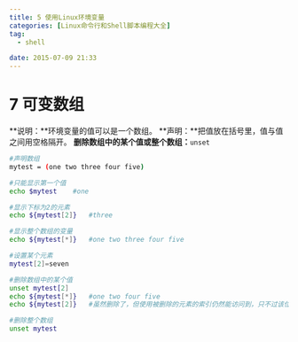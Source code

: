 ```yaml
---
title: 5 使用Linux环境变量
categories: [Linux命令行和Shell脚本编程大全]
tag:
  - shell

date: 2015-07-09 21:33
---
```


# 7	可变数组
**说明：**环境变量的值可以是一个数组。
**声明：**把值放在括号里，值与值之间用空格隔开。
**删除数组中的某个值或整个数组：**`unset`

```bash
#声明数组
mytest = (one two three four five)

#只能显示第一个值
echo $mytest	#one

#显示下标为2的元素
echo ${mytest[2]}	#three

#显示整个数组的变量
echo ${mytest[*]}	#one two three four five

#设置某个元素
mytest[2]=seven

#删除数组中的某个值
unset mytest[2]
echo ${mytest[*]}	#one two four five
echo ${mytest[2]}	#虽然删除了，但使用被删除的元素的索引仍然能访问到，只不过该位置值是空的

#删除整个数组
unset mytest
```


